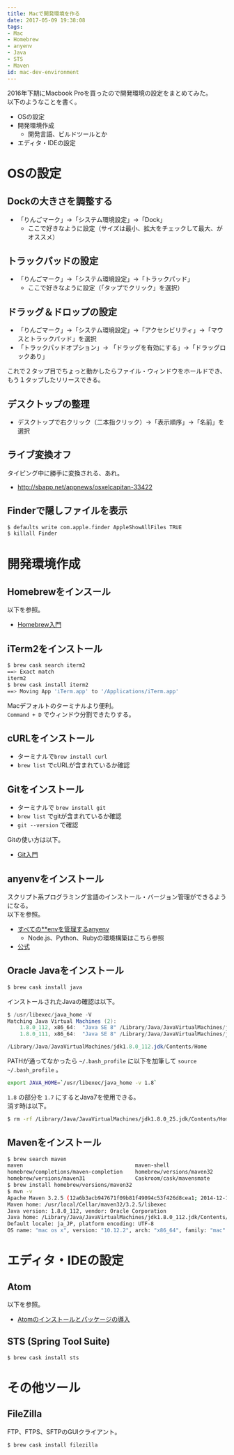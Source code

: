 ```yaml
---
title: Macで開発環境を作る
date: 2017-05-09 19:38:08
tags:
- Mac
- Homebrew
- anyenv
- Java
- STS
- Maven
id: mac-dev-environment
---
```


2016年下期にMacbook Proを買ったので開発環境の設定をまとめてみた。  
以下のようなことを書く。

- OSの設定
- 開発環境作成
    - 開発言語、ビルドツールとか
- エディタ・IDEの設定

<!-- more -->

# OSの設定

## Dockの大きさを調整する

- 「りんごマーク」->「システム環境設定」->「Dock」
    - ここで好きなように設定（サイズは最小、拡大をチェックして最大、がオススメ）

## トラックパッドの設定

- 「りんごマーク」->「システム環境設定」->「トラックパッド」
    - ここで好きなように設定（「タップでクリック」を選択）

## ドラッグ＆ドロップの設定

- 「りんごマーク」->「システム環境設定」->「アクセシビリティ」->「マウスとトラックパッド」を選択
-  「トラックパッドオプション」-> 「ドラッグを有効にする」->「ドラッグロックあり」

これで２タップ目でちょっと動かしたらファイル・ウィンドウをホールドでき、もう１タップしたリリースできる。

## デスクトップの整理

- デスクトップで右クリック（二本指クリック）->「表示順序」->「名前」を選択

## ライブ変換オフ

タイピング中に勝手に変換される、あれ。

- http://sbapp.net/appnews/osxelcapitan-33422

## Finderで隠しファイルを表示

```sh
$ defaults write com.apple.finder AppleShowAllFiles TRUE
$ killall Finder
```


# 開発環境作成

## Homebrewをインスール

以下を参照。

- [Homebrew入門](https://pepese.github.io/blog/homebrew-basics/)

## iTerm2をインストール

```sh
$ brew cask search iterm2
==> Exact match
iterm2
$ brew cask install iterm2
==> Moving App 'iTerm.app' to '/Applications/iTerm.app'
```

Macデフォルトのターミナルより便利。  
`Command + D` でウィンドウ分割できたりする。

## cURLをインストール

- ターミナルで`brew install curl`
- `brew list` でcURLが含まれているか確認

## Gitをインストール

- ターミナルで `brew install git`
- `brew list` でgitが含まれているか確認
- `git --version` で確認

Gitの使い方は以下。

- [Git入門](https://pepese.github.io/blog/git-basics/)

## anyenvをインストール

スクリプト系プログラミング言語のインストール・バージョン管理ができるようになる。  
以下を参照。

- [すべての\*\*envを管理するanyenv](https://pepese.github.io/blog/anyenv/)
    - Node.js、Python、Rubyの環境構築はこちら参照
- [公式](https://github.com/riywo/anyenv)

## Oracle Javaをインストール

```sh
$ brew cask install java
```

インストールされたJavaの確認は以下。

```java
$ /usr/libexec/java_home -V
Matching Java Virtual Machines (2):
    1.8.0_112, x86_64:	"Java SE 8"	/Library/Java/JavaVirtualMachines/jdk1.8.0_112.jdk/Contents/Home
    1.8.0_111, x86_64:	"Java SE 8"	/Library/Java/JavaVirtualMachines/jdk1.8.0_111.jdk/Contents/Home

/Library/Java/JavaVirtualMachines/jdk1.8.0_112.jdk/Contents/Home
```

PATHが通ってなかったら `~/.bash_profile` に以下を加筆して `source ~/.bash_profile` 。

```sh
export JAVA_HOME=`/usr/libexec/java_home -v 1.8`
```

`1.8` の部分を `1.7` にするとJava7を使用できる。  
消す時は以下。

```sh
$ rm -rf /Library/Java/JavaVirtualMachines/jdk1.8.0_25.jdk/Contents/Home
```

## Mavenをインストール

```sh
$ brew search maven
maven                                    maven-shell
homebrew/completions/maven-completion    homebrew/versions/maven32
homebrew/versions/maven31                Caskroom/cask/mavensmate
$ brew install homebrew/versions/maven32
$ mvn -v
Apache Maven 3.2.5 (12a6b3acb947671f09b81f49094c53f426d8cea1; 2014-12-15T02:29:23+09:00)
Maven home: /usr/local/Cellar/maven32/3.2.5/libexec
Java version: 1.8.0_112, vendor: Oracle Corporation
Java home: /Library/Java/JavaVirtualMachines/jdk1.8.0_112.jdk/Contents/Home/jre
Default locale: ja_JP, platform encoding: UTF-8
OS name: "mac os x", version: "10.12.2", arch: "x86_64", family: "mac"
```

# エディタ・IDEの設定

## Atom

以下を参照。

- [Atomのインストールとパッケージの導入](https://pepese.github.io/blog/atom-install-packages/)

## STS (Spring Tool Suite)

```sh
$ brew cask install sts
```

# その他ツール

## FileZilla

FTP、FTPS、SFTPのGUIクライアント。

```sh
$ brew cask install filezilla
```
